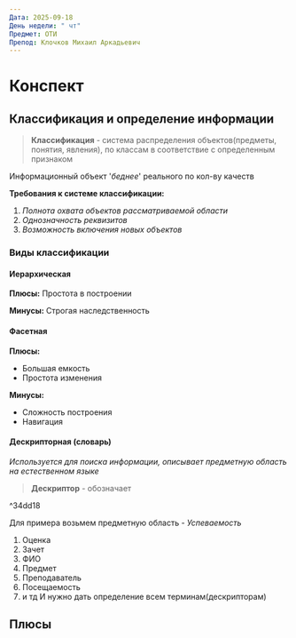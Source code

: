 ```yaml
---
Дата: 2025-09-18
День недели: " чт"
Предмет: ОТИ
Препод: Клочков Михаил Аркадьевич
---
```

# Конспект

## Классификация и определение информации

> **Классификация** - система распределения объектов(предметы, понятия, явления), по классам в соответствие с определенным признаком

Информационный объект '*беднее*' реального по кол-ву качеств

**Требования к системе классификации:**
1) *Полнота* *охвата объектов рассматриваемой области*
2) *Однозначность реквизитов*
3) *Возможность включения новых объектов*

### Виды классификации

#### Иерархическая

**Плюсы:**
Простота в построении

**Минусы:**
Строгая наследственность

#### Фасетная

**Плюсы:**
- Большая емкость
- Простота изменения

**Минусы:**
- Сложность построения
- Навигация

#### Дескрипторная (словарь)

*Используется для поиска информации, описывает предметную область на естественном языке*

>**Дескриптор** - обозначает

^34dd18

Для примера возьмем предметную область - *Успеваемость*
1) Оценка
2) Зачет
3) ФИО
4) Предмет 
5) Преподаватель 
6) Посещаемость
7) и тд
И нужно дать определение всем терминам(дескрипторам)

**Плюсы**
- 